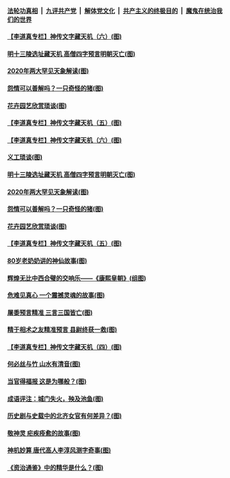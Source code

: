 

####  [法轮功真相](../../../../basic/blob/master/README.md?t=10151531) &nbsp;|&nbsp; [九评共产党](../../../../9ping.md/blob/master/README.md?t=10151531) &nbsp;|&nbsp; [解体党文化](../../../../jtdwh.md/blob/master/README.md?t=10151531)  &nbsp;|&nbsp; [共产主义的终极目的](../../../../gczydzjmd.md/blob/master/README.md?t=10151531) &nbsp;|&nbsp; [魔鬼在统治我们的世界](../../../../mgztzwmdsj.md/blob/master/README.md?t=10151531) 

#### [【李道真专栏】神传文字藏天机（六）(图)](../pages/p7/948788.md?t=10151531) 

#### [明十三陵选址藏天机 高僧四字预言明朝灭亡(图)](../pages/p7/949143.md?t=10151531) 

#### [2020年两大罕见天象解读(图)](../pages/p7/945801.md?t=10151531) 

#### [怨情可以善解吗？一只奇怪的猪(图)](../pages/p7/948972.md?t=10151531) 

#### [花卉园艺欣赏琐谈(图)](../pages/p7/948996.md?t=10151531) 

#### [【李道真专栏】神传文字藏天机（五）(图)](../pages/p7/948692.md?t=10151531) 

#### [【李道真专栏】神传文字藏天机（六）(图)](../pages/p7/948788.md?t=10151531) 

#### [义工琐谈(图)](../pages/p7/949015.md?t=10151531) 

#### [明十三陵选址藏天机 高僧四字预言明朝灭亡(图)](../pages/p7/949143.md?t=10151531) 

#### [2020年两大罕见天象解读(图)](../pages/p7/945801.md?t=10151531) 

#### [怨情可以善解吗？一只奇怪的猪(图)](../pages/p7/948972.md?t=10151531) 

#### [花卉园艺欣赏琐谈(图)](../pages/p7/948996.md?t=10151531) 

#### [【李道真专栏】神传文字藏天机（五）(图)](../pages/p7/948692.md?t=10151531) 

#### [80岁老奶奶讲的神仙故事(图)](../pages/p7/948978.md?t=10151531) 

#### [辉煌无比中西合璧的交响乐——《康熙皇朝》(组图)](../pages/p7/948329.md?t=10151531) 

#### [危难见真心 一个震撼灵魂的故事(图)](../pages/p7/948899.md?t=10151531) 

#### [屠黍预言精准 三言三国皆亡(图)](../pages/p7/948676.md?t=10151531) 

#### [精于相术之友精准预言 县尉终获一救(图)](../pages/p7/948781.md?t=10151531) 

#### [【李道真专栏】神传文字藏天机（四）(图)](../pages/p7/948361.md?t=10151531) 

#### [何必丝与竹 山水有清音(图)](../pages/p7/948552.md?t=10151531) 

#### [当官得福报 这是为哪般？(图)](../pages/p7/948793.md?t=10151531) 

#### [成语评注：城门失火，殃及池鱼(图)](../pages/p7/948551.md?t=10151531) 

#### [历史剧与史载中的北齐女官有何差异？(图)](../pages/p7/948659.md?t=10151531) 

#### [敬神灵 疟疾痊愈的故事(图)](../pages/p7/948677.md?t=10151531) 

#### [神机妙算 唐代高人李淳风测字奇事(图)](../pages/p7/948635.md?t=10151531) 

#### [《资治通鉴》中的精华是什么？(图)](../pages/p7/948572.md?t=10151531) 

